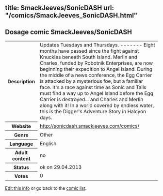 title: SmackJeeves/SonicDASH
url: "/comics/SmackJeeves_SonicDASH.html"
---
Dosage comic SmackJeeves/SonicDASH
-----------------------------------------

<p id="msg"></p>
<script type="text/javascript">
if (window.location.search === '?edit_info_mail=sent_ok') {
  var elem = document.getElementById("msg");
  elem.innerHTML = 'Edited information sucessfully sent.';
  elem.className = 'ok';
}
</script>
<table class="comicinfo">
<tr>
<th>Description</th><td>Updates Tuesdays and Thursdays. ------- Eight months have passed since the fight against Knuckles beneath South Island. Merlin and Charles, funded by Robotnik Enterprises, are now beginning their expedition to Angel Island. During the middle of a news conference, the Egg Carrier is attacked by a mysterious foe, but a familiar face. It's a race against time as Sonic and Tails must find a way up to Angel Island before the Egg Carrier is destroyed... and Charles and Merlin along with it! In a world covered by endless water, this is the Digger's Adventure Story in Halcyon days.</td>
</tr>
<tr>
<th>Website</th><td><a href="http://sonicdash.smackjeeves.com/comics/">http://sonicdash.smackjeeves.com/comics/</a></td>
</tr>
<tr>
<th>Genre</th><td>Other</td>
</tr>
<tr>
<th>Language</th><td>English</td>
</tr>
<tr>
<th>Adult content</th><td>no</td>
</tr>
<tr>
<th>Status</th><td>ok on 29.04.2013</td>
</tr>
<tr>
<th>Votes</th><td>0</td>
</tr>
</table>

[Edit this info](SmackJeeves_SonicDASH_edit.html) or go back to the [comic list](../comic-index.html).
